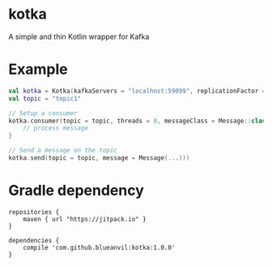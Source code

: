 # kotka
A simple and thin Kotlin wrapper for Kafka

# Example
```kotlin
val kotka = Kotka(kafkaServers = "localhost:59099", replicationFactor = 1)
val topic = "topic1"

// Setup a consumer
kotka.consumer(topic = topic, threads = 8, messageClass = Message::class) { message ->
    // process message
}

// Send a message on the topic
kotka.send(topic = topic, message = Message(...)))
```

# Gradle dependency

```
repositories {
    maven { url "https://jitpack.io" }
}

dependencies {
    compile 'com.github.blueanvil:kotka:1.0.0'
}
```
